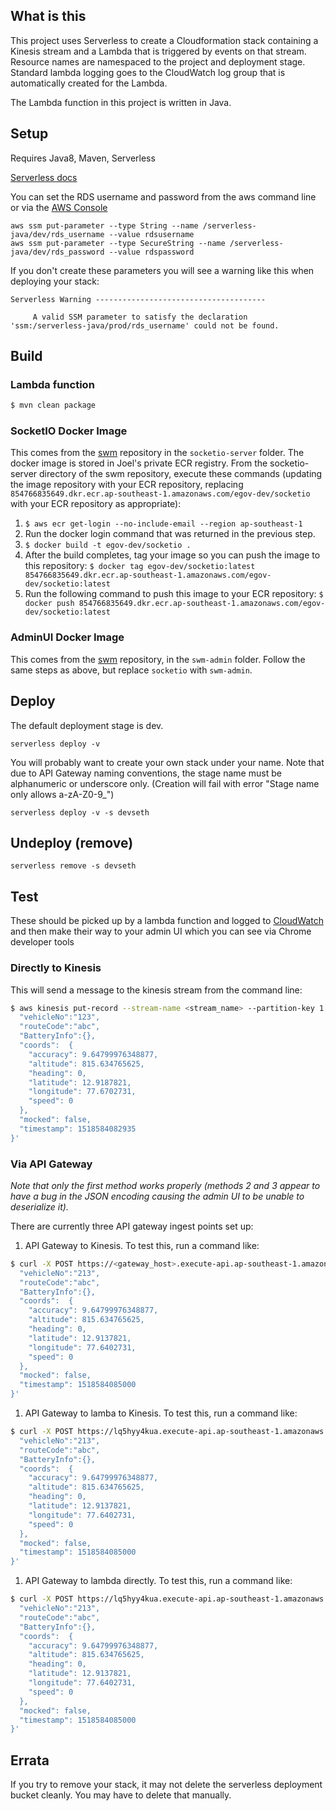 ## What is this

This project uses Serverless to create a Cloudformation stack containing a Kinesis stream and a Lambda
that is triggered by events on that stream. Resource names are namespaced to the project and deployment stage.
Standard lambda logging goes to the CloudWatch log group that is automatically created for the Lambda.

The Lambda function in this project is written in Java.

## Setup

Requires Java8, Maven, Serverless

[Serverless docs](https://serverless.com/framework/docs/providers/aws/guide/intro/)

You can set the RDS username and password from the aws command line or via the [AWS Console](https://ap-southeast-1.console.aws.amazon.com/systems-manager/parameters?region=ap-southeast-1)

    aws ssm put-parameter --type String --name /serverless-java/dev/rds_username --value rdsusername
    aws ssm put-parameter --type SecureString --name /serverless-java/dev/rds_password --value rdspassword

If you don't create these parameters you will see a warning like this when deploying your stack:

    Serverless Warning --------------------------------------
    
         A valid SSM parameter to satisfy the declaration 'ssm:/serverless-java/prod/rds_username' could not be found.
  
## Build

### Lambda function

```bash
$ mvn clean package
```

### SocketIO Docker Image

This comes from the [swm](https://github.com/egovernments/swm) repository in the `socketio-server`
folder. The docker image is stored in Joel's private ECR registry.  From the socketio-server
directory of the swm repository, execute these commands (updating the image repository with your ECR
repository, replacing `854766835649.dkr.ecr.ap-southeast-1.amazonaws.com/egov-dev/socketio` with
your ECR repository as appropriate):

1. `$ aws ecr get-login --no-include-email --region ap-southeast-1`
1. Run the docker login command that was returned in the previous step.
1. `$ docker build -t egov-dev/socketio .`
1. After the build completes, tag your image so you can push the image to this repository:
   `$ docker tag egov-dev/socketio:latest 854766835649.dkr.ecr.ap-southeast-1.amazonaws.com/egov-dev/socketio:latest`
1. Run the following command to push this image to your ECR repository:
   `$ docker push 854766835649.dkr.ecr.ap-southeast-1.amazonaws.com/egov-dev/socketio:latest`

### AdminUI Docker Image

This comes from the [swm](https://github.com/egovernments/swm) repository, in the `swm-admin`
folder.  Follow the same steps as above, but replace `socketio` with `swm-admin`.

## Deploy

The default deployment stage is dev.

    serverless deploy -v

You will probably want to create your own stack under your name.
Note that due to API Gateway naming conventions, the stage name must be alphanumeric or underscore only. (Creation will fail with error "Stage name only allows a-zA-Z0-9_")

    serverless deploy -v -s devseth

## Undeploy (remove)

    serverless remove -s devseth

## Test

These should be picked up by a lambda function and logged to
[CloudWatch](https://ap-southeast-1.console.aws.amazon.com/cloudwatch/home?region=ap-southeast-1#logs:)
and then make their way to your admin UI which you can see via Chrome developer tools



### Directly to Kinesis

This will send a message to the kinesis stream from the command line:

```bash
$ aws kinesis put-record --stream-name <stream_name> --partition-key 1 --data '{
  "vehicleNo":"123",
  "routeCode":"abc",
  "BatteryInfo":{},
  "coords":  {
    "accuracy": 9.64799976348877,
    "altitude": 815.634765625,
    "heading": 0,
    "latitude": 12.9187821,
    "longitude": 77.6702731,
    "speed": 0
  },
  "mocked": false,
  "timestamp": 1518584082935
}'
```

### Via API Gateway

_Note that only the first method works properly (methods 2 and 3 appear to have a bug in the JSON
encoding causing the admin UI to be unable to deserialize it)._


There are currently three API gateway ingest points set up:

1. API Gateway to Kinesis. To test this, run a command like:
```bash
$ curl -X POST https://<gateway_host>.execute-api.ap-southeast-1.amazonaws.com/<stage_name>/swm-ingest -H "Content-Type: application/json" -d '{
  "vehicleNo":"213",
  "routeCode":"abc",
  "BatteryInfo":{},
  "coords":  {
    "accuracy": 9.64799976348877,
    "altitude": 815.634765625,
    "heading": 0,
    "latitude": 12.9137821,
    "longitude": 77.6402731,
    "speed": 0
  },
  "mocked": false,
  "timestamp": 1518584085000
}'
```
1. API Gateway to lamba to Kinesis. To test this, run a command like:
```bash
$ curl -X POST https://lq5hyy4kua.execute-api.ap-southeast-1.amazonaws.com/devjoel/apikinesis -H "Content-Type: application/json" -d '{
  "vehicleNo":"213",
  "routeCode":"abc",
  "BatteryInfo":{},
  "coords":  {
    "accuracy": 9.64799976348877,
    "altitude": 815.634765625,
    "heading": 0,
    "latitude": 12.9137821,
    "longitude": 77.6402731,
    "speed": 0
  },
  "mocked": false,
  "timestamp": 1518584085000
}'
```
1. API Gateway to lambda directly. To test this, run a command like:
```bash
$ curl -X POST https://lq5hyy4kua.execute-api.ap-southeast-1.amazonaws.com/devjoel/direct -H "Content-Type: application/json" -d '{
  "vehicleNo":"213",
  "routeCode":"abc",
  "BatteryInfo":{},
  "coords":  {
    "accuracy": 9.64799976348877,
    "altitude": 815.634765625,
    "heading": 0,
    "latitude": 12.9137821,
    "longitude": 77.6402731,
    "speed": 0
  },
  "mocked": false,
  "timestamp": 1518584085000
}'
```

## Errata

If you try to remove your stack, it may not delete the serverless deployment bucket cleanly. You may have to delete that manually.
